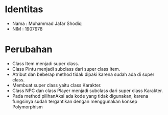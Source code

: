 # Identitas
  - Nama  : Muhammad Jafar Shodiq
  - NIM   : 1907978
# Perubahan
  - Class Item menjadi super class.
  - Class Pintu menjadi subclass dari super class Item.
  - Atribut dan beberap method tidak dipaki karena sudah ada di super class.
  - Membuat super class yaitu class Karakter.
  - Class NPC dan class Player menjadi subclass dari super class Karakter.
  - Pada method pilihanAksi ada kode yang tidak digunakan, karena fungsinya 
    sudah tergantikan dengan menggunakan  konsep Polymorphism
